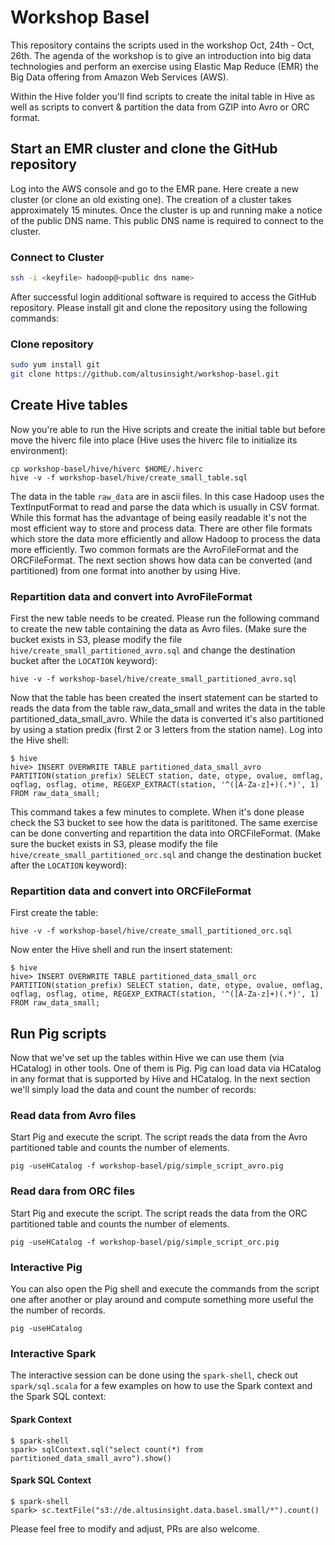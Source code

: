 # Workshop Basel

This repository contains the scripts used in the workshop Oct, 24th - Oct, 26th. The agenda of the workshop is to give an introduction into big data technologies and perform an exercise using Elastic Map Reduce (EMR) the Big Data offering from Amazon Web Services (AWS).

Within the Hive folder you'll find scripts to create the inital table in Hive as well as scripts to convert & partition the data from GZIP into Avro or ORC format.

## Start an EMR cluster and clone the GitHub repository

Log into the AWS console and go to the EMR pane. Here create a new cluster (or clone an old existing one). The creation of a cluster takes approximately 15 minutes. Once the cluster is up and running make a notice of the public DNS name. This public DNS name is required to connect to the cluster.

### Connect to Cluster

```bash
ssh -i <keyfile> hadoop@<public dns name>
```

After successful login additional software is required to access the GitHub repository. Please install git and clone the repository using the following commands:

### Clone repository
```bash
sudo yum install git
git clone https://github.com/altusinsight/workshop-basel.git
```

## Create Hive tables
Now you're able to run the Hive scripts and create the initial table but before move the hiverc file into place (Hive uses the hiverc file to initialize its environment):

```
cp workshop-basel/hive/hiverc $HOME/.hiverc
hive -v -f workshop-basel/hive/create_small_table.sql
```

The data in the table ```raw_data``` are in ascii files. In this case Hadoop uses the TextInputFormat to read and parse the data which is usually in CSV format. While this format has the advantage of being easily readable it's not the most efficient way to store and process data. There are other file formats which store the data more efficiently and allow Hadoop to process the data more efficiently. Two common formats are the AvroFileFormat and the ORCFileFormat. The next section shows how data can be converted (and partitioned) from one format into another by using Hive.

### Repartition data and convert into AvroFileFormat

First the new table needs to be created. Please run the following command to create the new table containing the data as Avro files. (Make sure the bucket exists in S3, please modify the file ```hive/create_small_partitioned_avro.sql``` and change the destination bucket after the ```LOCATION``` keyword):

```
hive -v -f workshop-basel/hive/create_small_partitioned_avro.sql
```
Now that the table has been created the insert statement can be started to reads the data from the table raw_data_small and writes the data in the table partitioned_data_small_avro. While the data is converted it's also partitioned by using a station predix (first 2 or 3 letters from the station name). Log into the Hive shell:
```
$ hive
hive> INSERT OVERWRITE TABLE partitioned_data_small_avro  PARTITION(station_prefix) SELECT station, date, otype, ovalue, omflag, oqflag, osflag, otime, REGEXP_EXTRACT(station, '^([A-Za-z]+)(.*)', 1) FROM raw_data_small;
```

This command takes a few minutes to complete. When it's done please check the S3 bucket to see how the data is parititoned. The same exercise can be done converting and repartition the data into ORCFileFormat. (Make sure the bucket exists in S3, please modify the file ```hive/create_small_partitioned_orc.sql``` and change the destination bucket after the ```LOCATION``` keyword):

### Repartition data and convert into ORCFileFormat

First create the table:
```
hive -v -f workshop-basel/hive/create_small_partitioned_orc.sql
```

Now enter the Hive shell and run the insert statement:

```
$ hive
hive> INSERT OVERWRITE TABLE partitioned_data_small_orc  PARTITION(station_prefix) SELECT station, date, otype, ovalue, omflag, oqflag, osflag, otime, REGEXP_EXTRACT(station, '^([A-Za-z]+)(.*)', 1) FROM raw_data_small;
```

## Run Pig scripts

Now that we've set up the tables within Hive we can use them (via HCatalog) in other tools. One of them is Pig. Pig can load data via HCatalog in any format that is supported by Hive and HCatalog. In the next section we'll simply load the data and count the number of records:

### Read data from Avro files

Start Pig and execute the script. The script reads the data from the Avro partitioned table and counts the number of elements.
```
pig -useHCatalog -f workshop-basel/pig/simple_script_avro.pig
```

### Read dara from ORC files

Start Pig and execute the script. The script reads the data from the ORC partitioned table and counts the number of elements.
```
pig -useHCatalog -f workshop-basel/pig/simple_script_orc.pig
```

### Interactive Pig

You can also open the Pig shell and execute the commands from the script one after another or play around and compute something more useful the the number of records.
```
pig -useHCatalog
```


### Interactive Spark

The interactive session can be done using the ```spark-shell```, check out ```spark/sql.scala``` for a few examples on how to use the Spark context and the Spark SQL context:

#### Spark Context
```
$ spark-shell
spark> sqlContext.sql("select count(*) from partitioned_data_small_avro").show()

```

#### Spark SQL Context
```
$ spark-shell
spark> sc.textFile("s3://de.altusinsight.data.basel.small/*").count()
```

Please feel free to modify and adjust, PRs are also welcome.
